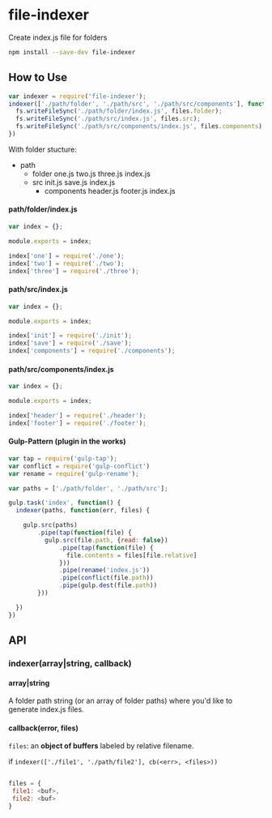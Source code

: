 file-indexer
============

Create index.js file for folders

```bash
npm install --save-dev file-indexer
```


## How to Use

```js
var indexer = require('file-indexer');
indexer(['./path/folder', './path/src', './path/src/components'], function(err, fo;es) {
  fs.writeFileSync('./path/folder/index.js', files.folder);
  fs.writeFileSync('./path/src/index.js', files.src);
  fs.writeFileSync('./path/src/components/index.js', files.components);
})
```

With folder stucture:


- path
  - folder
    one.js
    two.js
    three.js
    index.js
  - src
    init.js
    save.js
    index.js
    - components
      header.js
      footer.js
      index.js


#### path/folder/index.js  

```js
var index = {};

module.exports = index;

index['one'] = require('./one');
index['two'] = require('./two');
index['three'] = require('./three');
```

#### path/src/index.js  

```js
var index = {};

module.exports = index;

index['init'] = require('./init');
index['save'] = require('./save');
index['components'] = require('./components');
```

#### path/src/components/index.js  

```js
var index = {};

module.exports = index;

index['header'] = require('./header');
index['footer'] = require('./footer');
```

#### Gulp-Pattern (plugin in the works)

```js
var tap = require('gulp-tap');
var conflict = require('gulp-conflict')
var rename = require('gulp-rename');

var paths = ['./path/folder', './path/src'];

gulp.task('index', function() {
  indexer(paths, function(err, files) {

    gulp.src(paths)
        .pipe(tap(function(file) {
          gulp.src(file.path, {read: false})
              .pipe(tap(function(file) {
                file.contents = files[file.relative]
              }))
              .pipe(rename('index.js'))
              .pipe(conflict(file.path))
              .pipe(gulp.dest(file.path))
        }))

  })
})
```

## API

### indexer(array|string, callback)

#### array|string

A folder path string (or an array of folder paths) where you'd like to generate index.js files.

#### callback(error, files)

`files`: an **object of buffers** labeled by relative filename.

if  `indexer(['./file1', './path/file2'], cb(<err>, <files>))`


```js

files = {
 file1: <buf>,
 file2: <buf>
}

```



